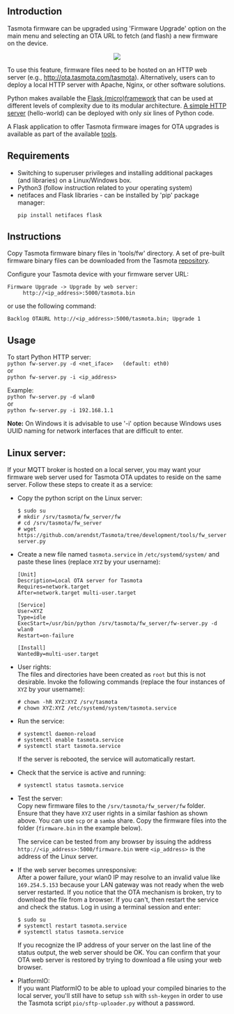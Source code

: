## Introduction
Tasmota firmware can be upgraded using 'Firmware Upgrade' option on the main menu and selecting an OTA URL to fetch (and flash) a new firmware on the device.  

<p align="center">
  <img src="https://github.com/arendst/arendst.github.io/blob/master/media/fw-upgrade-menu.png">
</p>

To use this feature, firmware files need to be hosted on an HTTP web server (e.g., http://ota.tasmota.com/tasmota). Alternatively, users can to deploy a local HTTP server with Apache, Nginx, or other software solutions.  

Python makes available the [Flask (micro)framework](http://flask.pocoo.org) that can be used at different levels of complexity due to its modular architecture. [A simple HTTP server](http://flask.pocoo.org/docs/1.0/quickstart/#a-minimal-application) (hello-world) can be deployed with only *six* lines of Python code.  

A Flask application to offer Tasmota firmware images for OTA upgrades is available as part of the available [tools](https://github.com/arendst/Tasmota/tree/development/tools/fw_server/).  

## Requirements
* Switching to superuser privileges and installing additional packages (and libraries) on a Linux/Windows box.
* Python3 (follow instruction related to your operating system)
* netifaces and Flask libraries - can be installed by 'pip' package manager:
  ```
  pip install netifaces flask
  ```

## Instructions
Copy Tasmota firmware binary files in 'tools/fw' directory. A set of pre-built firmware binary files can be downloaded from the Tasmota [repository](http://ota.tasmota.com/tasmota).

Configure your Tasmota device with your firmware server URL:  
```
Firmware Upgrade -> Upgrade by web server:
     http://<ip_address>:5000/tasmota.bin
```

or use the following command:  
```
Backlog OTAURL http://<ip_address>:5000/tasmota.bin; Upgrade 1
```

## Usage
To start Python HTTP server:  
`python fw-server.py -d <net_iface>   (default: eth0)`  
  or  
`python fw-server.py -i <ip_address>`  

Example:  
`python fw-server.py -d wlan0`  
  or  
`python fw-server.py -i 192.168.1.1`  

**Note:** On Windows it is advisable to use '-i' option because Windows uses UUID naming for network interfaces that are difficult to enter.  

## Linux server:
If your MQTT broker is hosted on a local server, you may want your firmware web server used for Tasmota OTA updates to reside on the same server. Follow these steps to create it as a service:  
- Copy the python script on the Linux server:  
  ```
  $ sudo su
  # mkdir /srv/tasmota/fw_server/fw
  # cd /srv/tasmota/fw_server
  # wget https://github.com/arendst/Tasmota/tree/development/tools/fw_server/fw-server.py
  ```
- Create a new file named `tasmota.service` in `/etc/systemd/system/` and paste these lines (replace `XYZ` by your username):  
  ```
  [Unit]
  Description=Local OTA server for Tasmota
  Requires=network.target
  After=network.target multi-user.target
 
  [Service]
  User=XYZ
  Type=idle
  ExecStart=/usr/bin/python /srv/tasmota/fw_server/fw-server.py -d wlan0
  Restart=on-failure
 
  [Install]
  WantedBy=multi-user.target
  ```
- User rights:  
  The files and directories have been created as `root` but this is not desirable. Invoke the following commands (replace the four instances of `XYZ` by your username):  
  ```
  # chown -hR XYZ:XYZ /srv/tasmota
  # chown XYZ:XYZ /etc/systemd/system/tasmota.service
  ```
- Run the service:  
  ```
  # systemctl daemon-reload
  # systemctl enable tasmota.service
  # systemctl start tasmota.service
  ```

   If the server is rebooted, the service will automatically restart.  
- Check that the service is active and running:  
  ```
  # systemctl status tasmota.service
  ```
- Test the server:  
  Copy new firmware files to the `/srv/tasmota/fw_server/fw` folder. Ensure that they have `XYZ` user rights in a similar fashion as shown above. You can use `scp` or a `samba` share.  Copy the firmware files into the folder (`firmware.bin` in the example below).  

  The service can be tested from any browser by issuing the address `http://<ip_address>:5000/firmware.bin` were `<ip_address>` is the address of the Linux server.  

- If the web server becomes unresponsive:  
  After a power failure, your wlan0 IP may resolve to an invalid value like `169.254.5.153` because your LAN gateway was not ready when the web server restarted. If you notice that the OTA mechanism is broken, try to download the file from a browser. If you can't, then restart the service and check the status. Log in using a terminal session and enter:  
  ```
  $ sudo su
  # systemctl restart tasmota.service
  # systemctl status tasmota.service
  ```
  If you recognize the IP address of your server on the last line of the status output, the web server should be OK. You can confirm that your OTA web server is restored by trying to download a file using your web browser.  

- PlatformIO:  
  If you want PlatformIO to be able to upload your compiled binaries to the local server, you'll still have to setup `ssh` with `ssh-keygen` in order to use the Tasmota script `pio/sftp-uploader.py` without a password.

